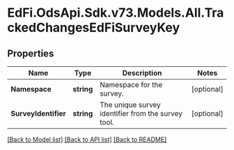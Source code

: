 # EdFi.OdsApi.Sdk.v73.Models.All.TrackedChangesEdFiSurveyKey

## Properties

Name | Type | Description | Notes
------------ | ------------- | ------------- | -------------
**Namespace** | **string** | Namespace for the survey. | [optional] 
**SurveyIdentifier** | **string** | The unique survey identifier from the survey tool. | [optional] 

[[Back to Model list]](../../README.md#documentation-for-models) [[Back to API list]](../../README.md#documentation-for-api-endpoints) [[Back to README]](../../README.md)

